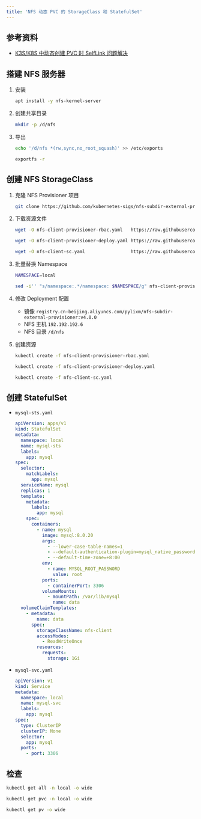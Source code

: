 ```yaml
---
title: 'NFS 动态 PVC 的 StorageClass 和 StatefulSet'
---
```


## 参考资料

- [K3S/K8S 中动态创建 PVC 时 SelfLink 问题解决](https://zhuanlan.zhihu.com/p/468467734)

## 搭建 NFS 服务器

1. 安装

   ```bash
   apt install -y nfs-kernel-server
   ```

2. 创建共享目录

   ```bash
   mkdir -p /d/nfs
   ```

3. 导出

   ```bash
   echo '/d/nfs *(rw,sync,no_root_squash)' >> /etc/exports

   exportfs -r
   ```

## 创建 NFS StorageClass

1. 克隆 NFS Provisioner 项目

   ```bash
   git clone https://github.com/kubernetes-sigs/nfs-subdir-external-provisioner.git
   ```

2. 下载资源文件

   ```bash
   wget -O nfs-client-provisioner-rbac.yaml   https://raw.githubusercontent.com/kubernetes-sigs/nfs-subdir-external-provisioner/master/deploy/rbac.yaml

   wget -O nfs-client-provisioner-deploy.yaml https://raw.githubusercontent.com/kubernetes-sigs/nfs-subdir-external-provisioner/master/deploy/deployment.yaml

   wget -O nfs-client-sc.yaml                 https://raw.githubusercontent.com/kubernetes-sigs/nfs-subdir-external-provisioner/master/deploy/class.yaml
   ```

3. 批量替换 Namespace

   ```bash
   NAMESPACE=local

   sed -i'' "s/namespace:.*/namespace: $NAMESPACE/g" nfs-client-provisioner-deploy.yaml nfs-client-provisioner-rbac.yaml
   ```

4. 修改 Deployment 配置

   - 镜像 `registry.cn-beijing.aliyuncs.com/pylixm/nfs-subdir-external-provisioner:v4.0.0`
   - NFS 主机 `192.192.192.6`
   - NFS 目录 `/d/nfs`

5. 创建资源

   ```bash
   kubectl create -f nfs-client-provisioner-rbac.yaml

   kubectl create -f nfs-client-provisioner-deploy.yaml

   kubectl create -f nfs-client-sc.yaml
   ```

## 创建 StatefulSet

- `mysql-sts.yaml`

  ```yaml
  apiVersion: apps/v1
  kind: StatefulSet
  metadata:
    namespace: local
    name: mysql-sts
    labels:
      app: mysql
  spec:
    selector:
      matchLabels:
        app: mysql
    serviceName: mysql
    replicas: 1
    template:
      metadata:
        labels:
          app: mysql
      spec:
        containers:
          - name: mysql
            image: mysql:8.0.20
            args:
              - --lower-case-table-names=1
              - --default-authentication-plugin=mysql_native_password
              - --default-time-zone=+8:00
            env:
              - name: MYSQL_ROOT_PASSWORD
                value: root
            ports:
              - containerPort: 3306
            volumeMounts:
              - mountPath: /var/lib/mysql
                name: data
    volumeClaimTemplates:
      - metadata:
          name: data
        spec:
          storageClassName: nfs-client
          accessModes:
            - ReadWriteOnce
          resources:
            requests:
              storage: 1Gi
  ```

- `mysql-svc.yaml`

  ```yaml
  apiVersion: v1
  kind: Service
  metadata:
    namespace: local
    name: mysql-svc
    labels:
      app: mysql
  spec:
    type: ClusterIP
    clusterIP: None
    selector:
      app: mysql
    ports:
      - port: 3306
  ```

## 检查

```bash
kubectl get all -n local -o wide

kubectl get pvc -n local -o wide

kubectl get pv -o wide
```
